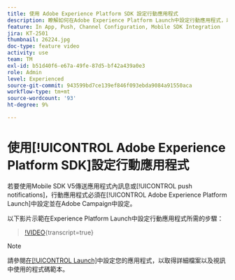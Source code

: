 ```yaml
---
title: 使用 Adobe Experience Platform SDK 設定行動應用程式
description: 瞭解如何在Adobe Experience Platform Launch中設定行動應用程式，以及如何在Adobe Campaign中進行設定。
feature: In App, Push, Channel Configuration, Mobile SDK Integration
jira: KT-2501
thumbnail: 26224.jpg
doc-type: feature video
activity: use
team: TM
exl-id: b51d40f6-e67a-49fe-87d5-bf42a439a0e3
role: Admin
level: Experienced
source-git-commit: 943599bd7ce139ef846f093ebda9084a91550aca
workflow-type: tm+mt
source-wordcount: '93'
ht-degree: 9%

---
```



# 使用[!UICONTROL Adobe Experience Platform SDK]設定行動應用程式

若要使用Mobile SDK V5傳送應用程式內訊息或[!UICONTROL push notifications]，行動應用程式必須在[!UICONTROL Adobe Experience Platform Launch]中設定並在Adobe Campaign中設定。

以下影片示範在Experience Platform Launch中設定行動應用程式所需的步驟：

>[!VIDEO](https://video.tv.adobe.com/v/26224?learn=on){transcript=true}

>[!NOTE]
>
>請參閱[在[!UICONTROL Launch]](https://experienceleague.adobe.com/docs/campaign-standard/using/administrating/configuring-channels/configuring-a-mobile-application.html?lang=en)中設定您的應用程式，以取得詳細檔案以及視訊中使用的程式碼範本。
